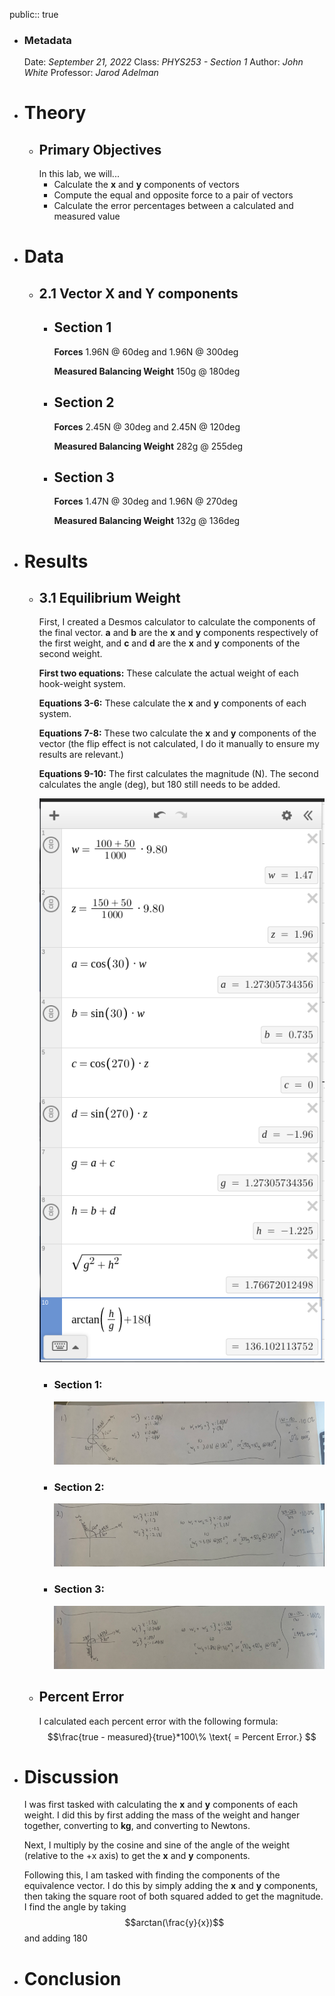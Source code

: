 public:: true

- ### Metadata
  Date: *September 21, 2022*
  Class: *PHYS253 - Section 1*
  Author: *John White*
  Professor: *Jarod Adelman*
- # Theory
	- ## Primary Objectives
	  In this lab, we will...
	  * Calculate the **x** and **y** components of vectors
	  * Compute the equal and opposite force to a pair of vectors
	  * Calculate the error percentages between a calculated and measured value
- # Data
	- ## 2.1 Vector X and Y components
		- ## Section 1
		  **Forces**
		  1.96N @ 60deg and 1.96N @ 300deg
		  
		  **Measured Balancing Weight**
		  150g @ 180deg
		- ## Section 2
		  **Forces**
		  2.45N @ 30deg and 2.45N @ 120deg
		  
		  **Measured Balancing Weight**
		  282g @ 255deg
		- ## Section 3
		  **Forces**
		  1.47N @ 30deg and 1.96N @ 270deg
		  
		  **Measured Balancing Weight**
		  132g @ 136deg
- # Results
	- ## 3.1 Equilibrium Weight
	  First, I created a Desmos calculator to calculate the components of the final vector. **a** and **b** are the **x** and **y** components respectively of the first weight, and **c** and **d** are the **x** and **y** components of the second weight.
	  
	  **First two equations:**
	  These calculate the actual weight of each hook-weight system.
	  
	  **Equations 3-6:**
	  These calculate the **x** and **y** components of each system.
	  
	  **Equations 7-8:**
	  These two calculate the **x** and **y** components of the vector (the flip effect is not calculated, I do it manually to ensure my results are relevant.)
	  
	  **Equations 9-10:**
	  The first calculates the magnitude (N).
	  The second calculates the angle (deg), but 180 still needs to be added.
	  
	  ![image.png](../assets/image_1696277462627_0.png)
		- ### Section 1:
		  ![image.png](../assets/image_1696298957854_0.png)
		- ### Section 2:
		  ![image.png](../assets/image_1696299002530_0.png)
		- ### Section 3:
		  ![image.png](../assets/image_1696299027545_0.png)
	- ## Percent Error
	  I calculated each percent error with the following formula:
	  $$\frac{true - measured}{true}*100\% \text{ = Percent Error.} $$
- # Discussion
  I was first tasked with calculating the **x** and **y** components of each weight. I did this by first adding the mass of the weight and hanger together, converting to **kg**, and converting to Newtons.
  
  Next, I multiply by the cosine and sine of the angle of the weight (relative to the +x axis) to get the **x** and **y** components.
  
  
  Following this, I am tasked with finding the components of the equivalence vector. I do this by simply adding the **x** and **y** components, then taking the square root of both squared added to get the magnitude. I find the angle by taking $$arctan(\frac{y}{x})$$ and adding 180
- # Conclusion